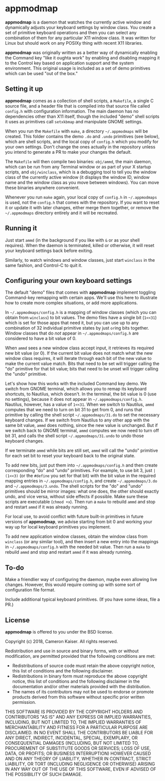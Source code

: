 # appmodmap

**appmodmap** is a daemon that watches the currently active window and dynamically adjusts your keyboard settings by window class. You create a set of primitive keyboard operations and then you can select any combination of them for any particular X11 window class. It was written for Linux but should work on any POSIXy thing with recent X11 libraries.

**appmodmap** was originally written as a better way of dynamically enabling the Command key "like it oughta work" by enabling and disabling mapping it to the Control key based on application support and the system environment. This original usage is included as a set of demo primitives which can be used "out of the box."

## Setting it up

**appmodmap** comes as a collection of shell scripts, a `Makefile`, a single C source file, and a header file that is compiled into that source file called `config.h` with configuration information. The main daemon has no dependencies other than X11 itself, though the included "demo" shell scripts it uses as primitives call `setxkbmap` and manipulate GNOME settings.

When you run the `Makefile` with `make`, a directory `~/.appmodmaps` will be created. This folder contains the demo `.do` and `.undo` primitives (see below), which are shell scripts, and the local copy of `config.h` which you modify for your own settings. Don't change the ones actually in the repository unless you intend to generate a PR to make your changes the default.

The `Makefile` will then compile two binaries: `obj/ammd`, the main daemon, which can be run from any Terminal window or as part of your X startup scripts, and `obj/winclass`, which is a debugging tool to tell you the window class of the currently active window (it displays the window ID, window name and the window class as you move between windows). You can move these binaries anywhere convenient.

Whenever you run `make` again, your local copy of `config.h` in `~/.appmodmaps` is used, not the `config.h` that comes with the repository. If you want to reset it or update it with later changes, either merge them together, or remove the `~/.appmodmaps` directory entirely and it will be recreated.

## Running it

Just start `ammd` (in the background if you like with `&` or as your shell requires). When the daemon is terminated, killed or otherwise, it will reset your keyboard settings back before exiting.

Similarly, to watch windows and window classes, just start `winclass` in the same fashion, and Control-C to quit it.

## Configuring your own keyboard settings

The default "demo" files that comes with **appmodmap**  implement toggling Command-key remapping with certain apps. We'll use this here to illustrate how to create more complex situations, or add more applications.

In `~/.appmodmaps/config.h` is a mapping of window classes (which you can obtain from `winclass`) to bit values. The demo files have a single bit (`1<<31`) which is set for those apps that need it, but you can use up to any combination of 32 individual primitive states by just `or`ing bits together. Window classes that do _not_ appear in `~/.appmodmaps/config.h` are considered to have a bit value of 0.

When `ammd` sees a new window class accept input, it retrieves its required new bit value (or 0). If the current bit value does not match what the new window class requires, it will iterate through each bit of the new value to make the current value match. Bits that need to be set will trigger calling the "do" primitive for that bit value; bits that need to be unset will trigger calling the "undo" primitive.

Let's show how this works with the included Command key demo. We switch from GNOME terminal, which allows you to remap its keyboard shortcuts, to Nautilus, which doesn't. In the terminal, the bit value is 0 (use no settings), because it does not appear in `~/.appmodmaps/config.h`. Nautilus, however, has a value of `1<<31`. When we switch to Nautilus, `ammd` computes that we need to turn on bit 31 to get from 0, and runs that primitive by calling the shell script `~/.appmodmaps/31.do` to set the necessary keyboard changes. If we switch from Nautilus to any other app with the same bit value, `ammd` does nothing, since the new value is unchanged. But if we switch back to GNOME terminal, `ammd` computes we now need to turn off bit 31, and calls the shell script `~/.appmodmaps/31.undo` to undo those keyboard changes.

If we terminate `ammd` while bits are still set, `ammd` will call the "undo" primitive for each set bit to reset your keyboard back to the original state.

To add new bits, just put them into `~/.appmodmaps/config.h` and then create corresponding "do" and "undo" primitives. For example, to use bit 3, just `|(1<<3)` (or the `#define` you set for that bit) with the bit value in the required mapping entries in `~/.appmodmaps/config.h`, and create `~/.appmodmaps/3.do` and `~/.appmodmaps/3.undo`. The shell scripts for the "do" and "undo" primitives should be mirror images: what one does, the other should exactly undo, and vice versa, without side effects if possible. Make sure these scripts are executable (`chmod +x`). Then run a `make` to rebuild `ammd` and stop and restart `ammd` if it was already running.

For local use, to avoid conflict with future built-in primitives in future versions of **appmodmap**, we advise starting from bit 0 and working your way up for local keyboard primitives you implement.

To add new application window classes, obtain the window class from `winclass` (or any similar tool), and then insert a new entry into the mappings in `~/.appmodmaps/config.h` with the needed bit value. Then run a `make` to rebuild `ammd` and stop and restart `ammd` if it was already running.

## To-do

Make a friendlier way of configuring the daemon, maybe even allowing live changes. However, this would require coming up with some sort of configuration file format.

Include additional typical keyboard primitives. (If you have some ideas, file a PR.)

## License

**appmodmap** is offered to you under the BSD license.

Copyright (c) 2018, Cameron Kaiser.
All rights reserved.

Redistribution and use in source and binary forms, with or without modification, are permitted provided that the following conditions are met:

  * Redistributions of source code must retain the above copyright notice, this list of conditions and the following disclaimer.
  * Redistributions in binary form must reproduce the above copyright notice, this list of conditions and the following disclaimer in the documentation and/or other materials provided with the distribution.
  * The names of its contributors may not be used to endorse or promote products derived from this software without specific prior written permission.

THIS SOFTWARE IS PROVIDED BY THE COPYRIGHT HOLDERS AND CONTRIBUTORS "AS IS" AND ANY EXPRESS OR IMPLIED WARRANTIES, INCLUDING, BUT NOT LIMITED TO, THE IMPLIED WARRANTIES OF MERCHANTABILITY AND FITNESS FOR A PARTICULAR PURPOSE ARE DISCLAIMED. IN NO EVENT SHALL THE CONTRIBUTORS BE LIABLE FOR ANY DIRECT, INDIRECT, INCIDENTAL, SPECIAL, EXEMPLARY, OR CONSEQUENTIAL DAMAGES (INCLUDING, BUT NOT LIMITED TO, PROCUREMENT OF SUBSTITUTE GOODS OR SERVICES; LOSS OF USE, DATA, OR PROFITS; OR BUSINESS INTERRUPTION) HOWEVER CAUSED AND ON ANY THEORY OF LIABILITY, WHETHER IN CONTRACT, STRICT LIABILITY, OR TORT (INCLUDING NEGLIGENCE OR OTHERWISE) ARISING IN ANY WAY OUT OF THE USE OF THIS SOFTWARE, EVEN IF ADVISED OF THE POSSIBILITY OF SUCH DAMAGE.


